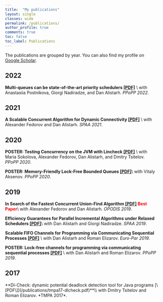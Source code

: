 ```yaml
---
title:  "My publications"
layout: single
classes: wide
permalink: /publications/
author_profile: true
comments: true
toc: false
toc_label: Publications
---
```


The publications are grouped by year. You can also find my profile on [Google Scholar](https://scholar.google.com/citations?user=6ehffhoAAAAJ&hl=en).


## 2022

**Multi-queues can be state-of-the-art priority schedulers [\[PDF\]](/publications/ppopp22-smq.pdf)** <a id="ppopp22-smq"/>\\
with Anastasiia Postnikova, Giorgi Nadiradze, and Dan Alistarh. *PPoPP 2022*.

## 2021

**A Scalable Concurrent Algorithm for Dynamic Connectivity [\[PDF\]](/publications/spaa21-dynamic-connectivity.pdf)** <a id="spaa21-dynamic-connectivity"/>\\
with Alexander Fedorov and Dan Alistarh. *SPAA 2021*.


## 2020

**POSTER: Testing Concurrency on the JVM with Lincheck [\[PDF\]](/publications/ppopp20-lincheck.pdf)** <a id="ppopp20-lincheck"/>\\
with Maria Sokolova, Alexander Fedorov, Dan Alistarh, and Dmitry Tsitelov. *PPoPP 2020*.

**POSTER: Memory-Friendly Lock-Free Bounded Queues [\[PDF\]](/publications/ppopp20-queues.pdf)**\\
with Vitaly Aksenov. *PPoPP 2020*.


## 2019

**In Search of the Fastest Concurrent Union-Find Algorithm [\[PDF\]](/publications/opodis19-dsu.pdf) <span style="color: red">Best Paper</span>**\\
with Alexander Fedorov and Dan Alistarh. *OPODIS 2019*.

**Efficiency Guarantees for Parallel Incremental Algorithms under Relaxed Schedulers [\[PDF\]](/publications/spaa19-relaxed-schedulers.pdf)**\\
with Dan Alistarh and Giorgi Nadiradze. *SPAA 2019*.

**Scalable FIFO Channels for Programming via Communicating Sequential Processes [\[PDF\]](/publications/europar19-channels.pdf)** <a id="europar19-channels"/>\\
with Dan Alistarh and Roman Elizarov. *Euro-Par 2019*.

**POSTER: Lock-free channels for programming via communicating sequential processes [\[PDF\]](/publications/ppopp19-channels.pdf)** <a id="ppopp19-channels"/>\\
with Dan Alistarh and Roman Elizarov. *PPoPP 2019*.


## 2017

<a id="dl_check_17"/>
**Dl-Check: dynamic potential deadlock detection tool for Java programs [\[PDF\]](/publications/tmpa17-dlcheck.pdf)**\\
with Dmitry Tsitelov and Roman Elizarov. *TMPA 2017*.
